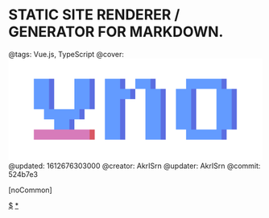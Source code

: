 # STATIC SITE RENDERER / GENERATOR FOR MARKDOWN.

@tags: Vue.js, TypeScript
@cover: ![](/uploads/images/big-logo.png)
@updated: 1612676303000
@creator: AkrISrn
@updater: AkrISrn
@commit: 524b7e3

[noCommon]

[$](/uploads/dist/scripts/social-preview.js)
[*](/uploads/dist/styles/social-preview.css)
